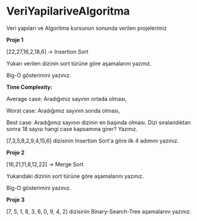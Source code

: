 # VeriYapilariveAlgoritma
Veri yapıları ve Algoritma kursunun sonunda verilen projelerimiz

**Proje 1**

[22,27,16,2,18,6] -> Insertion Sort

Yukarı verilen dizinin sort türüne göre aşamalarını yazınız.

Big-O gösterimini yazınız.

**Time Complexity:** 

Average case: Aradığımız sayının ortada olması,

Worst case: Aradığımız sayının sonda olması, 

Best case: Aradığımız sayının dizinin en başında olması.
Dizi sıralandıktan sonra 18 sayısı hangi case kapsamına girer? Yazınız.


[7,3,5,8,2,9,4,15,6] dizisinin Insertion Sort'a göre ilk 4 adımını yazınız.


**Proje 2**


[16,21,11,8,12,22] -> Merge Sort

Yukarıdaki dizinin sort türüne göre aşamalarını yazınız.

Big-O gösterimini yazınız.

**Proje 3**

[7, 5, 1, 8, 3, 6, 0, 9, 4, 2] dizisinin Binary-Search-Tree aşamalarını yazınız.

